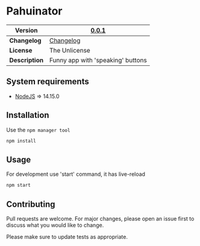 # Pahuinator

__Version__ | [0.0.1]
--- | ---
__Changelog__ | [Changelog](CHANGELOG.md)
__License__ | The Unlicense
__Description__ | Funny app with 'speaking' buttons

## System requirements

- [NodeJS](https://nodejs.org/en/) => 14.15.0

## Installation

Use the `npm manager tool`
```bash
npm install
```

## Usage

For development use 'start' command, it has live-reload
```bash
npm start
```

## Contributing
Pull requests are welcome. For major changes, please open an issue first to discuss what you would like to change.

Please make sure to update tests as appropriate.

[0.0.1]: https://github.com/ArtemNikolaev/pahuinator/releases/tag/v0.0.1
